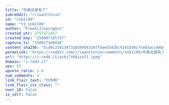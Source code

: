 ```yaml
---
title: "你美也是有了"
subreddit: "r/iwanttorun"
id: "1nb1l09"
name: "t3_1nb1l09"
author: "FreeXiJinpingAss"
created_utc: 1757271457
created_key: "250907185737"
capture_ts: "250927160436"
content_sha256: "5cd0c319134f310399d43267fbaed343bc4165556c7ce83acc84be9f69cce4fd"
permalink: "https://reddit.com/r/iwanttorun/comments/1nb1l09/你美也是有了/"
url: "https://i.redd.it/asbjlt69isnf1.jpeg"
domain: "i.redd.it"
ups: 55
upvote_ratio: 1.0
num_comments: 2
link_flair_text: "炒作狗"
link_flair_css_class: ""
over_18: false
is_self: false
---
```


